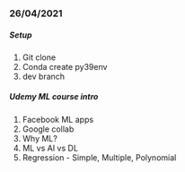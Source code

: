 ### 26/04/2021

##### Setup

1. Git clone
2. Conda create py39env
3. dev branch

##### Udemy ML course intro

1. Facebook ML apps
2. Google collab
3. Why ML?
4. ML vs AI vs DL
5. Regression - Simple, Multiple, Polynomial
